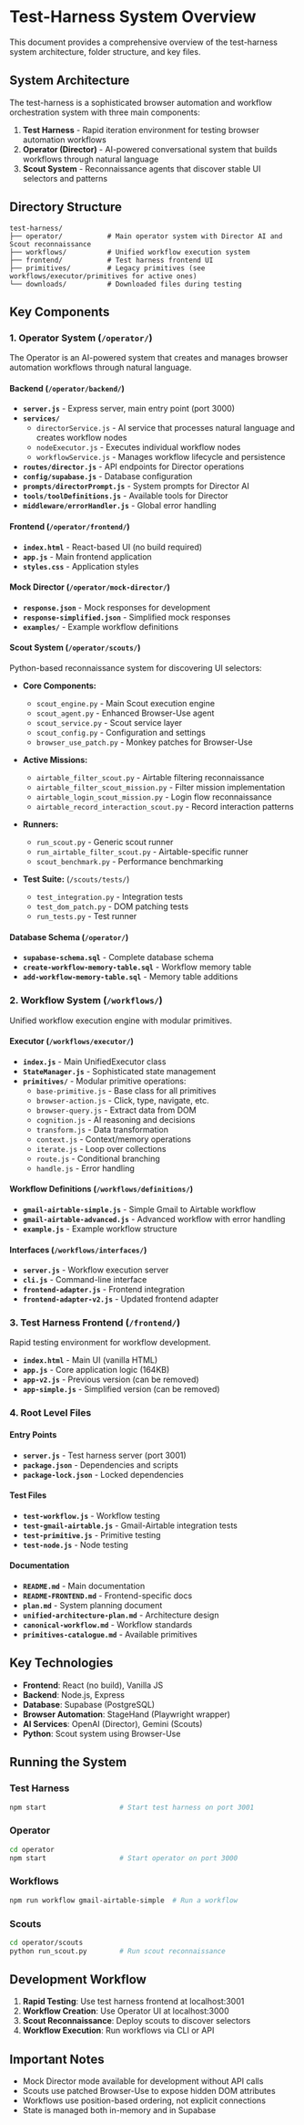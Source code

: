 # Test-Harness System Overview

This document provides a comprehensive overview of the test-harness system architecture, folder structure, and key files.

## System Architecture

The test-harness is a sophisticated browser automation and workflow orchestration system with three main components:

1. **Test Harness** - Rapid iteration environment for testing browser automation workflows
2. **Operator (Director)** - AI-powered conversational system that builds workflows through natural language
3. **Scout System** - Reconnaissance agents that discover stable UI selectors and patterns

## Directory Structure

```
test-harness/
├── operator/           # Main operator system with Director AI and Scout reconnaissance
├── workflows/          # Unified workflow execution system
├── frontend/           # Test harness frontend UI
├── primitives/         # Legacy primitives (see workflows/executor/primitives for active ones)
└── downloads/          # Downloaded files during testing
```

## Key Components

### 1. Operator System (`/operator/`)

The Operator is an AI-powered system that creates and manages browser automation workflows through natural language.

#### Backend (`/operator/backend/`)
- **`server.js`** - Express server, main entry point (port 3000)
- **`services/`**
  - `directorService.js` - AI service that processes natural language and creates workflow nodes
  - `nodeExecutor.js` - Executes individual workflow nodes
  - `workflowService.js` - Manages workflow lifecycle and persistence
- **`routes/director.js`** - API endpoints for Director operations
- **`config/supabase.js`** - Database configuration
- **`prompts/directorPrompt.js`** - System prompts for Director AI
- **`tools/toolDefinitions.js`** - Available tools for Director
- **`middleware/errorHandler.js`** - Global error handling

#### Frontend (`/operator/frontend/`)
- **`index.html`** - React-based UI (no build required)
- **`app.js`** - Main frontend application
- **`styles.css`** - Application styles

#### Mock Director (`/operator/mock-director/`)
- **`response.json`** - Mock responses for development
- **`response-simplified.json`** - Simplified mock responses
- **`examples/`** - Example workflow definitions

#### Scout System (`/operator/scouts/`)
Python-based reconnaissance system for discovering UI selectors:

- **Core Components:**
  - `scout_engine.py` - Main Scout execution engine
  - `scout_agent.py` - Enhanced Browser-Use agent
  - `scout_service.py` - Scout service layer
  - `scout_config.py` - Configuration and settings
  - `browser_use_patch.py` - Monkey patches for Browser-Use

- **Active Missions:**
  - `airtable_filter_scout.py` - Airtable filtering reconnaissance
  - `airtable_filter_scout_mission.py` - Filter mission implementation
  - `airtable_login_scout_mission.py` - Login flow reconnaissance
  - `airtable_record_interaction_scout.py` - Record interaction patterns

- **Runners:**
  - `run_scout.py` - Generic scout runner
  - `run_airtable_filter_scout.py` - Airtable-specific runner
  - `scout_benchmark.py` - Performance benchmarking

- **Test Suite:** (`/scouts/tests/`)
  - `test_integration.py` - Integration tests
  - `test_dom_patch.py` - DOM patching tests
  - `run_tests.py` - Test runner

#### Database Schema (`/operator/`)
- **`supabase-schema.sql`** - Complete database schema
- **`create-workflow-memory-table.sql`** - Workflow memory table
- **`add-workflow-memory-table.sql`** - Memory table additions

### 2. Workflow System (`/workflows/`)

Unified workflow execution engine with modular primitives.

#### Executor (`/workflows/executor/`)
- **`index.js`** - Main UnifiedExecutor class
- **`StateManager.js`** - Sophisticated state management
- **`primitives/`** - Modular primitive operations:
  - `base-primitive.js` - Base class for all primitives
  - `browser-action.js` - Click, type, navigate, etc.
  - `browser-query.js` - Extract data from DOM
  - `cognition.js` - AI reasoning and decisions
  - `transform.js` - Data transformation
  - `context.js` - Context/memory operations
  - `iterate.js` - Loop over collections
  - `route.js` - Conditional branching
  - `handle.js` - Error handling

#### Workflow Definitions (`/workflows/definitions/`)
- **`gmail-airtable-simple.js`** - Simple Gmail to Airtable workflow
- **`gmail-airtable-advanced.js`** - Advanced workflow with error handling
- **`example.js`** - Example workflow structure

#### Interfaces (`/workflows/interfaces/`)
- **`server.js`** - Workflow execution server
- **`cli.js`** - Command-line interface
- **`frontend-adapter.js`** - Frontend integration
- **`frontend-adapter-v2.js`** - Updated frontend adapter

### 3. Test Harness Frontend (`/frontend/`)

Rapid testing environment for workflow development.

- **`index.html`** - Main UI (vanilla HTML)
- **`app.js`** - Core application logic (164KB)
- **`app-v2.js`** - Previous version (can be removed)
- **`app-simple.js`** - Simplified version (can be removed)

### 4. Root Level Files

#### Entry Points
- **`server.js`** - Test harness server (port 3001)
- **`package.json`** - Dependencies and scripts
- **`package-lock.json`** - Locked dependencies

#### Test Files
- **`test-workflow.js`** - Workflow testing
- **`test-gmail-airtable.js`** - Gmail-Airtable integration tests
- **`test-primitive.js`** - Primitive testing
- **`test-node.js`** - Node testing

#### Documentation
- **`README.md`** - Main documentation
- **`README-FRONTEND.md`** - Frontend-specific docs
- **`plan.md`** - System planning document
- **`unified-architecture-plan.md`** - Architecture design
- **`canonical-workflow.md`** - Workflow standards
- **`primitives-catalogue.md`** - Available primitives

## Key Technologies

- **Frontend**: React (no build), Vanilla JS
- **Backend**: Node.js, Express
- **Database**: Supabase (PostgreSQL)
- **Browser Automation**: StageHand (Playwright wrapper)
- **AI Services**: OpenAI (Director), Gemini (Scouts)
- **Python**: Scout system using Browser-Use

## Running the System

### Test Harness
```bash
npm start                  # Start test harness on port 3001
```

### Operator
```bash
cd operator
npm start                  # Start operator on port 3000
```

### Workflows
```bash
npm run workflow gmail-airtable-simple  # Run a workflow
```

### Scouts
```bash
cd operator/scouts
python run_scout.py        # Run scout reconnaissance
```

## Development Workflow

1. **Rapid Testing**: Use test harness frontend at localhost:3001
2. **Workflow Creation**: Use Operator UI at localhost:3000
3. **Scout Reconnaissance**: Deploy scouts to discover selectors
4. **Workflow Execution**: Run workflows via CLI or API

## Important Notes

- Mock Director mode available for development without API calls
- Scouts use patched Browser-Use to expose hidden DOM attributes
- Workflows use position-based ordering, not explicit connections
- State is managed both in-memory and in Supabase